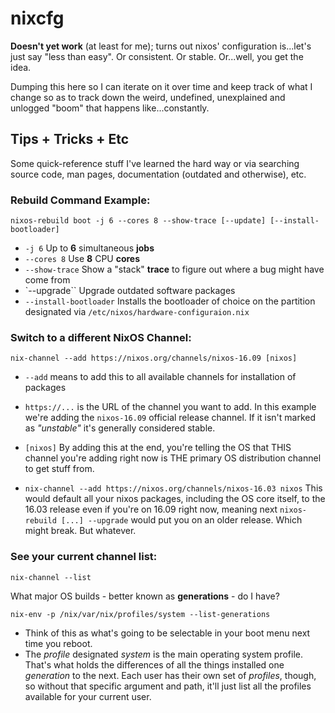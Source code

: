 # nixcfg

**Doesn't yet work** (at least for me); turns out nixos' configuration
is...let's just say "less than easy". Or consistent. Or stable. Or...well,
you get the idea.

Dumping this here so I can iterate on it over time and keep track of what
I change so as to track down the weird, undefined, unexplained and unlogged
"boom" that happens like...constantly.


## Tips + Tricks + Etc

Some quick-reference stuff I've learned the hard way or via searching source code,
man pages, documentation (outdated and otherwise), etc.

### Rebuild Command Example:

```
nixos-rebuild boot -j 6 --cores 8 --show-trace [--update] [--install-bootloader]
```

+ `-j 6` Up to **6** simultaneous **jobs**
+ `--cores 8` Use **8** CPU **cores**
+ `--show-trace` Show a "stack" **trace** to figure out where a bug might have come from
+ `--upgrade`` Upgrade outdated software packages
+ `--install-bootloader` Installs the bootloader of choice on the partition designated via `/etc/nixos/hardware-configuraion.nix`

### Switch to a different NixOS Channel:

```
nix-channel --add https://nixos.org/channels/nixos-16.09 [nixos]
```

+ `--add` means to add this to all available channels for installation of packages
+ `https://...` is the URL of the channel you want to add. In this example we're
                adding the `nixos-16.09` official release channel. If it isn't marked
                as _"unstable"_ it's generally considered stable.
+ `[nixos]` By adding this at the end, you're telling the OS that THIS channel you're
            adding right now is THE primary OS distribution channel to get stuff from.

+ `nix-channel --add https://nixos.org/channels/nixos-16.03 nixos`
    This would default all your nixos packages, including the OS core itself, to the 16.03 release
    even if you're on 16.09 right now, meaning next `nixos-rebuild [...] --upgrade` would put you
    on an older release. Which might break. But whatever.

### See your current channel list:

```
nix-channel --list
```

What major OS builds - better known as **generations** - do I have?

```
nix-env -p /nix/var/nix/profiles/system --list-generations
```

+ Think of this as what's going to be selectable in your boot menu next time you reboot.
+ The *profile* designated *system* is the main operating system profile. That's what holds the differences
  of all the things installed one *generation* to the next. Each user has their own set of *profiles*, though,
  so without that specific argument and path, it'll just list all the profiles available for your current user.


